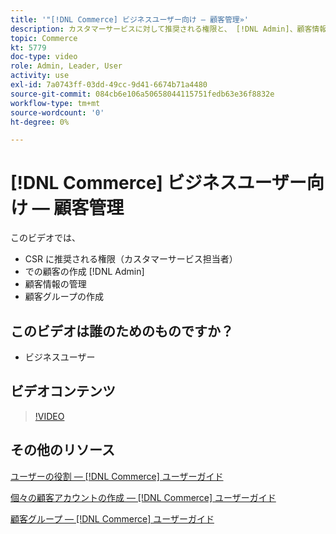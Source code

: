 ```yaml
---
title: '"[!DNL Commerce] ビジネスユーザー向け — 顧客管理»'
description: カスタマーサービスに対して推奨される権限と、 [!DNL Admin]、顧客情報の管理、顧客グループの作成を行います。
topic: Commerce
kt: 5779
doc-type: video
role: Admin, Leader, User
activity: use
exl-id: 7a0743ff-03dd-49cc-9d41-6674b71a4480
source-git-commit: 084cb6e106a50658044115751fedb63e36f8832e
workflow-type: tm+mt
source-wordcount: '0'
ht-degree: 0%

---
```


# [!DNL Commerce] ビジネスユーザー向け — 顧客管理

このビデオでは、

- CSR に推奨される権限（カスタマーサービス担当者）
- での顧客の作成 [!DNL Admin]
- 顧客情報の管理
- 顧客グループの作成

## このビデオは誰のためのものですか？

- ビジネスユーザー

## ビデオコンテンツ

>[!VIDEO](https://video.tv.adobe.com/v/36189?quality=12&learn=on)

## その他のリソース

[ユーザーの役割 — [!DNL Commerce] ユーザーガイド](https://docs.magento.com/user-guide/system/permissions-user-roles.html)

[個々の顧客アカウントの作成 — [!DNL Commerce] ユーザーガイド](https://docs.magento.com/user-guide/customers/account-create.html)

[顧客グループ — [!DNL Commerce] ユーザーガイド](https://docs.magento.com/user-guide/customers/customer-groups.html)
